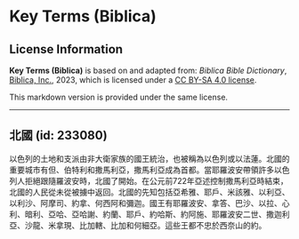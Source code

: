 # Key Terms (Biblica)

## License Information

**Key Terms (Biblica)** is based on and adapted from: _Biblica Bible Dictionary_, [Biblica, Inc.](https://www.biblica.com/), 2023, which is licensed under a [CC BY-SA 4.0 license](https://creativecommons.org/licenses/by-sa/4.0/legalcode.en).

This markdown version is provided under the same license.



--------------------------------

## 北國 (id: 233080)

以色列的土地和支派由非大衛家族的國王統治，也被稱為以色列或以法蓮。北國的重要城市有但、伯特利和撒馬利亞，撒馬利亞成為首都。當耶羅波安帶領許多以色列人拒絕跟隨羅波安時，北國了開始。在公元前722年亞述控制撒馬利亞時結束，北國的人民從未從被擄中返回。北國的先知包括亞希雅、耶戶、米該雅、以利亞、以利沙、阿摩司、約拿、何西阿和彌迦。國王有耶羅波安、拿答、巴沙、以拉、心利、暗利、亞哈、亞哈謝、約蘭、耶戶、約哈斯、約阿施、耶羅波安二世、撒迦利亞、沙龍、米拿現、比加轄、比加和何細亞。這些王都不忠於西奈山的約。


